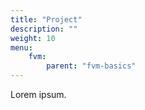 ```yaml
---
title: "Project"
description: ""
weight: 10
menu:
    fvm:
        parent: "fvm-basics"
---
```


Lorem ipsum.
